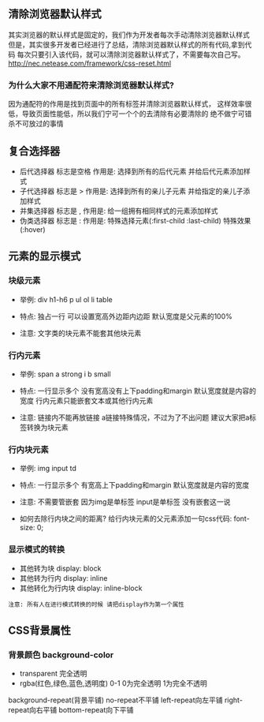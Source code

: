 ## 清除浏览器默认样式
  其实浏览器的默认样式是固定的，我们作为开发者每次手动清除浏览器默认样式
  但是，其实很多开发者已经进行了总结，清除浏览器默认样式的所有代码,拿到代码
  每次只要引入该代码，就可以清除浏览器默认样式了，不需要每次自己写。
  http://nec.netease.com/framework/css-reset.html

### 为什么大家不用通配符来清除浏览器默认样式?
  因为通配符的作用是找到页面中的所有标签并清除浏览器默认样式，
  这样效率很低，导致页面性能低，所以我们宁可一个个的去清除有必要清除的
  绝不做宁可错杀不可放过的事情

## 复合选择器

- 后代选择器 标志是空格  作用是: 选择到所有的后代元素 并给后代元素添加样式
- 子代选择器 标志是 >    作用是: 选择到所有的亲儿子元素 并给指定的亲儿子添加样式
- 并集选择器 标志是 ,    作用是: 给一组拥有相同样式的元素添加样式
- 伪类选择器 标志是 :    作用是: 特殊选择元素(:first-child :last-child) 特殊效果(:hover)

## 元素的显示模式

### 块级元素

- 举例: div h1-h6 p ul ol li table 

- 特点: 独占一行 可以设置宽高外边距内边距 默认宽度是父元素的100%

- 注意: 文字类的块元素不能套其他块元素


### 行内元素

- 举例: span a strong i b small 

- 特点: 一行显示多个  没有宽高没有上下padding和margin 默认宽度就是内容的宽度 行内元素只能嵌套文本或其他行内元素

- 注意: 链接内不能再放链接  a链接特殊情况，不过为了不出问题 建议大家把a标签转换为块元素

### 行内块元素

- 举例: img input td

- 特点: 一行显示多个  有宽高上下padding和margin 默认宽度就是内容的宽度 

- 注意: 不需要管嵌套 因为img是单标签  input是单标签 没有嵌套这一说

- 如何去除行内块之间的距离? 给行内块元素的父元素添加一句css代码: font-size: 0;


### 显示模式的转换

- 其他转为块        display: block
- 其他转为行内      display: inline
- 其他转化为行内块  display: inline-block

` 注意: 所有人在进行模式转换的时候 请把display作为第一个属性 `


## CSS背景属性

### 背景颜色 background-color

- transparent 完全透明
- rgba(红色,绿色,蓝色,透明度)  0-1 0为完全透明 1为完全不透明 

background-repeat(背景平铺)
no-repeat不平铺
left-repeat向左平铺
right-repeat向右平铺
bottom-repeat向下平铺